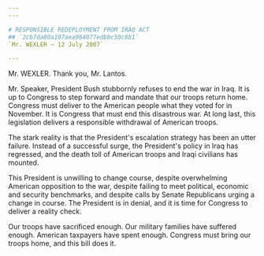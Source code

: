 ```yaml
---
---

# RESPONSIBLE REDEPLOYMENT FROM IRAQ ACT
## `2cb7da80a107aea964077edbbc50c8b1`
`Mr. WEXLER — 12 July 2007`

---
```



Mr. WEXLER. Thank you, Mr. Lantos.

Mr. Speaker, President Bush stubbornly refuses to end the war in 
Iraq. It is up to Congress to step forward and mandate that our troops 
return home. Congress must deliver to the American people what they 
voted for in November. It is Congress that must end this disastrous 
war. At long last, this legislation delivers a responsible withdrawal 
of American troops.

The stark reality is that the President's escalation strategy has 
been an utter failure. Instead of a successful surge, the President's 
policy in Iraq has regressed, and the death toll of American troops and 
Iraqi civilians has mounted.

This President is unwilling to change course, despite overwhelming 
American opposition to the war, despite failing to meet political, 
economic and security benchmarks, and despite calls by Senate 
Republicans urging a change in course. The President is in denial, and 
it is time for Congress to deliver a reality check.

Our troops have sacrificed enough. Our military families have 
suffered enough. American taxpayers have spent enough. Congress must 
bring our troops home, and this bill does it.